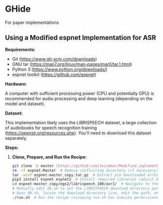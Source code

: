 # GHide
For paper implementations

## Using a Modified espnet Implementation for ASR



**Requirements:**

* Git (https://www.git-scm.com/downloads)
* GNU tar (https://man7.org/linux/man-pages/man1/tar.1.html)
* Python 3 (https://www.python.org/downloads/)
* espnet toolkit (https://github.com/espnet)

**Hardware:**

A computer with sufficient processing power (CPU and potentially GPU) is recommended for audio processing and deep learning (depending on the model and dataset).

**Dataset:**

This implementation likely uses the LIBRISPEECH dataset, a large collection of audiobooks for speech recognition training (https://openslr.org/resources.php). You'll need to download this dataset separately.

**Steps:**

1. **Clone, Prepare, and Run the Recipe:**
   ```bash
   git clone -b master [https://github.com/Jezidmar/Modified_implementation.git](https://github.com/Jezidmar/Modified_implementation.git)  # Clone the repository
   rm -rf espnet-Master  # Remove conflicting directory (if necessary)
   tar -xzvf espnet-master_copy.tar.gz  # Extract pre-downloaded archive (replace with your archive name)
   pip3 install espnet espnet2  # Install required libraries (adjust based on your needs)
   cd espnet-master_copy/egs2/librispeech_100/asr1/  # Navigate to the recipe directory
   # Manually edit db.sh to set the LIBRISPEECH download directory path
   # Open db.sh, locate the download directory line, edit the path, and save the changes.
   ./run.sh  # Run the recipe (assuming run.sh has execute permissions)


